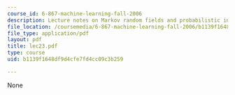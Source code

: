 ```yaml
---
course_id: 6-867-machine-learning-fall-2006
description: Lecture notes on Markov random fields and probabilistic inference.
file_location: /coursemedia/6-867-machine-learning-fall-2006/b1139f1648df9d4cfe7fd4cc09c3b259_lec23.pdf
file_type: application/pdf
layout: pdf
title: lec23.pdf
type: course
uid: b1139f1648df9d4cfe7fd4cc09c3b259

---
```

None